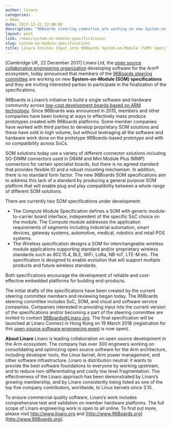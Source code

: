 ```yaml
---
author: linaro
categories:
- News
date: 2017-12-22 12:00:00
description: "96Boards steering committee are working on new System-on-Module (SOM) specifications and they are inviting interested parties to participate in the finalization of the specifications."
layout: post
link: /news/system-on-module-specifications/
slug: system-on-module-specifications
title: Linaro Invites Input into 96Boards System-on-Module (SOM) specifications
---
```


[Cambridge UK, 22 December 2017] Linaro Ltd, the [open source collaborative engineering organization](https://www.linaro.org/) developing software for the Arm® ecosystem, today announced that members of the [96Boards steering committee](https://www.96boards.org/about/) are working on new **System-on-Module (SOM) specifications** and they are inviting interested parties to participate in the finalization of the specifications.

96Boards is Linaro’s initiative to build a single software and hardware community across [low-cost development boards based on ARM technology](https://www.96boards.org/). Since 96Boards was announced in 2015, members and other companies have been looking at ways to effectively mass produce prototypes created with 96Boards platforms. Some member companies have worked with third parties to develop proprietary SOM solutions and these have sold in high volume, but without leveraging all the software and hardware work done on the prototype 96Boards-based prototype and with no compatibility across SoCs. 

SOM solutions today use a variety of different connector solutions including SO-DIMM connectors used in DRAM and Mini Module Plus (MMP) connectors for certain specialist boards, but there is no agreed standard that provides flexible IO and a robust mounting mechanism. In addition, there is no standard form factor. The new 96Boards SOM specifications aim to address this lack of a standard by producing a general purpose SOM platform that will enable plug and play compatibility between a whole range of different SOM solutions. 

There are currently two SOM specifications under development:

- The Compute Module Specification defines a SOM with generic module-to-carrier board interface, independent of the specific SoC choice on the module. The Compute module addresses the application requirements of segments including industrial automation, smart devices, gateway systems, automotive, medical, robotics and retail POS systems.
- The Wireless specification designs a SOM for interchangeable wireless module applications supporting standard and/or proprietary wireless standards such as 802.15.4, BLE, WiFi, LoRa, NB-IoT, LTE-M etc. The specification is designed to enable evolution that will support multiple products and future wireless standards. 

Both specifications encourage the development of reliable and cost-effective embedded platforms for building end-products.

The initial drafts of the specifications have been created by the current steering committee members and reviewing began today. The 96Boards steering committee includes SoC, SOM, and cloud and software service companies. Companies interested in providing input into the current version of the specifications and/or becoming a part of the steering committee are invited to contact [96Boards@Linaro.org](mailto:96Boards@Linaro.org). The final specification will be launched at Linaro Connect in Hong Kong on 19 March 2018 (registration for this [open source software engineering event](http://connect.linaro.org/) is now open). 

**About Linaro**
Linaro is leading collaboration on open source development in the Arm ecosystem. The company has over 300 engineers working on consolidating and optimizing open source software for the Arm architecture, including developer tools, the Linux kernel, Arm power management, and other software infrastructure. Linaro is distribution neutral: it wants to provide the best software foundations to everyone by working upstream, and to reduce non-differentiating and costly low level fragmentation. The effectiveness of the Linaro approach has been demonstrated by Linaro’s growing membership, and by Linaro consistently being listed as one of the top five company contributors, worldwide, to Linux kernels since 3.10.

To ensure commercial quality software, Linaro’s work includes comprehensive test and validation on member hardware platforms. The full scope of Linaro engineering work is open to all online. To find out more, please visit http://www.linaro.org and [http://www.96Boards.org](http://www.96Boards.org).

